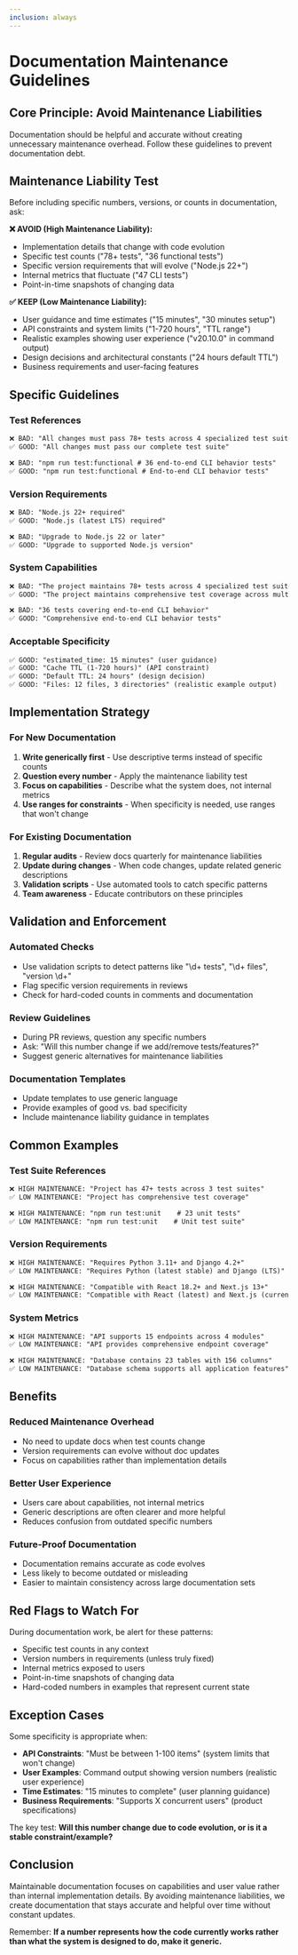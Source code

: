 ```yaml
---
inclusion: always
---
```


# Documentation Maintenance Guidelines

## Core Principle: Avoid Maintenance Liabilities

Documentation should be helpful and accurate without creating unnecessary maintenance overhead. Follow these guidelines to prevent documentation debt.

## Maintenance Liability Test

Before including specific numbers, versions, or counts in documentation, ask:

**❌ AVOID (High Maintenance Liability):**

- Implementation details that change with code evolution
- Specific test counts ("78+ tests", "36 functional tests")
- Specific version requirements that will evolve ("Node.js 22+")
- Internal metrics that fluctuate ("47 CLI tests")
- Point-in-time snapshots of changing data

**✅ KEEP (Low Maintenance Liability):**

- User guidance and time estimates ("15 minutes", "30 minutes setup")
- API constraints and system limits ("1-720 hours", "TTL range")
- Realistic examples showing user experience ("v20.10.0" in command output)
- Design decisions and architectural constants ("24 hours default TTL")
- Business requirements and user-facing features

## Specific Guidelines

### Test References

```markdown
❌ BAD: "All changes must pass 78+ tests across 4 specialized test suites"
✅ GOOD: "All changes must pass our complete test suite"

❌ BAD: "npm run test:functional # 36 end-to-end CLI behavior tests"
✅ GOOD: "npm run test:functional # End-to-end CLI behavior tests"
```

### Version Requirements

```markdown
❌ BAD: "Node.js 22+ required"
✅ GOOD: "Node.js (latest LTS) required"

❌ BAD: "Upgrade to Node.js 22 or later"
✅ GOOD: "Upgrade to supported Node.js version"
```

### System Capabilities

```markdown
❌ BAD: "The project maintains 78+ tests across 4 specialized test suites"
✅ GOOD: "The project maintains comprehensive test coverage across multiple specialized test suites"

❌ BAD: "36 tests covering end-to-end CLI behavior"
✅ GOOD: "Comprehensive end-to-end CLI behavior tests"
```

### Acceptable Specificity

```markdown
✅ GOOD: "estimated_time: 15 minutes" (user guidance)
✅ GOOD: "Cache TTL (1-720 hours)" (API constraint)
✅ GOOD: "Default TTL: 24 hours" (design decision)
✅ GOOD: "Files: 12 files, 3 directories" (realistic example output)
```

## Implementation Strategy

### For New Documentation

1. **Write generically first** - Use descriptive terms instead of specific counts
2. **Question every number** - Apply the maintenance liability test
3. **Focus on capabilities** - Describe what the system does, not internal metrics
4. **Use ranges for constraints** - When specificity is needed, use ranges that won't change

### For Existing Documentation

1. **Regular audits** - Review docs quarterly for maintenance liabilities
2. **Update during changes** - When code changes, update related generic descriptions
3. **Validation scripts** - Use automated tools to catch specific patterns
4. **Team awareness** - Educate contributors on these principles

## Validation and Enforcement

### Automated Checks

- Use validation scripts to detect patterns like "\\d+ tests", "\\d+ files", "version \\d+"
- Flag specific version requirements in reviews
- Check for hard-coded counts in comments and documentation

### Review Guidelines

- During PR reviews, question any specific numbers
- Ask: "Will this number change if we add/remove tests/features?"
- Suggest generic alternatives for maintenance liabilities

### Documentation Templates

- Update templates to use generic language
- Provide examples of good vs. bad specificity
- Include maintenance liability guidance in templates

## Common Examples

### Test Suite References
```markdown
❌ HIGH MAINTENANCE: "Project has 47+ tests across 3 test suites"
✅ LOW MAINTENANCE: "Project has comprehensive test coverage"

❌ HIGH MAINTENANCE: "npm run test:unit    # 23 unit tests"
✅ LOW MAINTENANCE: "npm run test:unit    # Unit test suite"
```

### Version Requirements
```markdown
❌ HIGH MAINTENANCE: "Requires Python 3.11+ and Django 4.2+"
✅ LOW MAINTENANCE: "Requires Python (latest stable) and Django (LTS)"

❌ HIGH MAINTENANCE: "Compatible with React 18.2+ and Next.js 13+"
✅ LOW MAINTENANCE: "Compatible with React (latest) and Next.js (current)"
```

### System Metrics
```markdown
❌ HIGH MAINTENANCE: "API supports 15 endpoints across 4 modules"
✅ LOW MAINTENANCE: "API provides comprehensive endpoint coverage"

❌ HIGH MAINTENANCE: "Database contains 23 tables with 156 columns"
✅ LOW MAINTENANCE: "Database schema supports all application features"
```

## Benefits

### Reduced Maintenance Overhead

- No need to update docs when test counts change
- Version requirements can evolve without doc updates
- Focus on capabilities rather than implementation details

### Better User Experience

- Users care about capabilities, not internal metrics
- Generic descriptions are often clearer and more helpful
- Reduces confusion from outdated specific numbers

### Future-Proof Documentation

- Documentation remains accurate as code evolves
- Less likely to become outdated or misleading
- Easier to maintain consistency across large documentation sets

## Red Flags to Watch For

During documentation work, be alert for these patterns:

- Specific test counts in any context
- Version numbers in requirements (unless truly fixed)
- Internal metrics exposed to users
- Point-in-time snapshots of changing data
- Hard-coded numbers in examples that represent current state

## Exception Cases

Some specificity is appropriate when:

- **API Constraints**: "Must be between 1-100 items" (system limits that won't change)
- **User Examples**: Command output showing version numbers (realistic user experience)
- **Time Estimates**: "15 minutes to complete" (user planning guidance)
- **Business Requirements**: "Supports X concurrent users" (product specifications)

The key test: **Will this number change due to code evolution, or is it a stable constraint/example?**

## Conclusion

Maintainable documentation focuses on capabilities and user value rather than internal implementation details. By avoiding maintenance liabilities, we create documentation that stays accurate and helpful over time without constant updates.

Remember: **If a number represents how the code currently works rather than what the system is designed to do, make it generic.**
